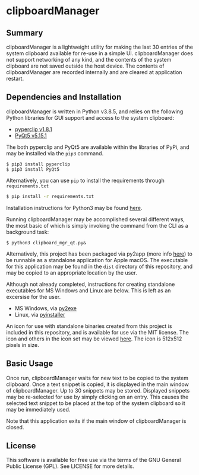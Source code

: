# clipboardManager

## Summary
clipboardManager is a lightweight utility for making the last 30 entries of the system clipboard
available for re-use in a simple UI.  clipboardManager does not support networking of any kind,
and the contents of the system clipboard are not saved outside the host device.  The contents of
clipboardManager are recorded internally and are cleared at application restart.

## Dependencies and Installation
clipboardManager is written in Python v3.8.5, and relies on the following Python libraries for GUI
support and access to the system clipboard:

- [pyperclip v1.8.1](https://pypi.org/project/pyperclip/)
- [PyQt5 v5.15.1](https://pypi.org/project/PyQt5/)

The both pyperclip and PyQt5 are available within the libraries of PyPi, and may be installed via the `pip3` command.

```
$ pip3 install pyperclip
$ pip3 install PyQt5
```

Alternatively, you can use `pip` to install the requirements through `requirements.txt`
```bash
$ pip install -r requirements.txt
```

Installation instructions for Python3 may be found [here](https://www.python.org/downloads/).

Running clipboardManager may be accomplished several different ways, the most basic of which is
simply invoking the command from the CLI as a background task:

```
$ python3 clipboard_mgr_qt.py&
```

Alternatively, this project has been packaged via py2app
(more info [here](https://py2app.readthedocs.io/en/latest/index.html)) to be runnable as a
standalone application for Apple macOS.  The executable for this application may be found in the
`dist` directory of this repository, and may be copied to an appropriate location by the user.

Although not already completed, instructions for creating standalone executables for MS Windows
and Linux are below.  This is left as an excersise for the user.
- MS Windows, via [py2exe](https://pypi.org/project/py2exe/)
- Linux, via [pyinstaller](https://pypi.org/project/pyinstaller/)

An icon for use with standalone binaries created from this project is included in this repository,
and is available for use via the MIT license.  The icon and others in the icon set may be viewed
[here](https://www.iconfinder.com/icons/2561366/paperclip_icon).  The icon is 512x512 pixels in
size.

## Basic Usage
Once run, clipboardManager waits for new text to be copied to the system clipboard.  Once a text
snippet is copied, it is displayed in the main window of clipboardManager.  Up to 30 snippets may
be stored.  Displayed snippets may be re-selected for use by simply clicking on an entry.  This
causes the selected text snippet to be placed at the top of the system clipboard so it may be
immediately used.

Note that this application exits if the main window of clipboardManager is closed.

## License
This software is available for free use via the terms of the GNU General Public License (GPL).
See LICENSE for more details.
